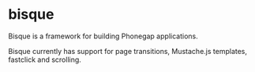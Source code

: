 bisque
======

Bisque is a framework for building Phonegap applications.

Bisque currently has support for page transitions, Mustache.js templates, fastclick and scrolling.

